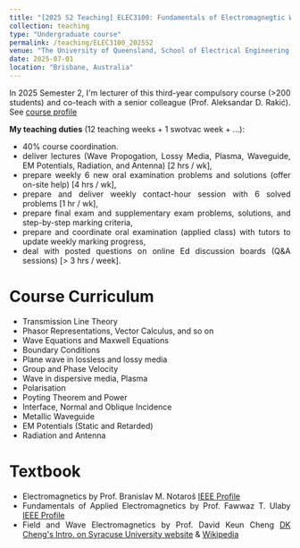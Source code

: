 ```yaml
---
title: "[2025 S2 Teaching] ELEC3100: Fundamentals of Electromagnegtic Waves and Fields"
collection: teaching
type: "Undergraduate course"
permalink: /teaching/ELEC3100_2025S2
venue: "The University of Queensland, School of Electrical Engineering and Computer Science"
date: 2025-07-01
location: "Brisbane, Australia"
---
```

<style>body {text-align: justify}</style>

In 2025 Semester 2, I'm lecturer of this third-year compulsory course (>200 students) and co-teach with a senior colleague (Prof. Aleksandar D. Rakić). See [course profile](https://course-profiles.uq.edu.au/course-profiles/ELEC3100-60789-7560#course-overview)

**My teaching duties** (12 teaching weeks + 1 swotvac week + ...):
- 40% course coordination. 
- deliver lectures (Wave Propogation, Lossy Media, Plasma, Waveguide, EM Potentials, Radiation, and Antenna) [2 hrs / wk], 
- prepare weekly 6 new oral examination problems and solutions (offer on-site help) [4 hrs / wk],
- prepare and deliver weekly contact-hour session with 6 solved problems [1 hr / wk],
- prepare final exam and supplementary exam problems, solutions, and step-by-step marking criteria,
- prepare and coordinate oral examination (applied class) with tutors to update weekly marking progress,
- deal with posted questions on online Ed discussion boards (Q&A sessions) [> 3 hrs / week].

Course Curriculum
======
- Transmission Line Theory
- Phasor Representations, Vector Calculus, and so on
- Wave Equations and Maxwell Equations
- Boundary Conditions
- Plane wave in lossless and lossy media
- Group and Phase Velocity
- Wave in dispersive media, Plasma
- Polarisation
- Poyting Theorem and Power
- Interface, Normal and Oblique Incidence
- Metallic Waveguide
- EM Potentials (Static and Retarded)
- Radiation and Antenna

Textbook
=====
- Electromagnetics by Prof. Branislav M. Notaroš [IEEE Profile](https://ieeexplore.ieee.org/author/37284410400)
- Fundamentals of Applied Electromagnetics by Prof. Fawwaz T. Ulaby [IEEE Profile](https://ieeexplore.ieee.org/author/37297395900)
- Field and Wave Electromagnetics by Prof. David Keun Cheng [DK Cheng's Intro. on Syracuse University website](https://library.syracuse.edu/digital/guides_sua/html/sua_cheng_dk.htm) & [Wikipedia](https://en.wikipedia.org/wiki/David_K._Cheng)

<!-- Heading 2
======

Heading 3
====== -->